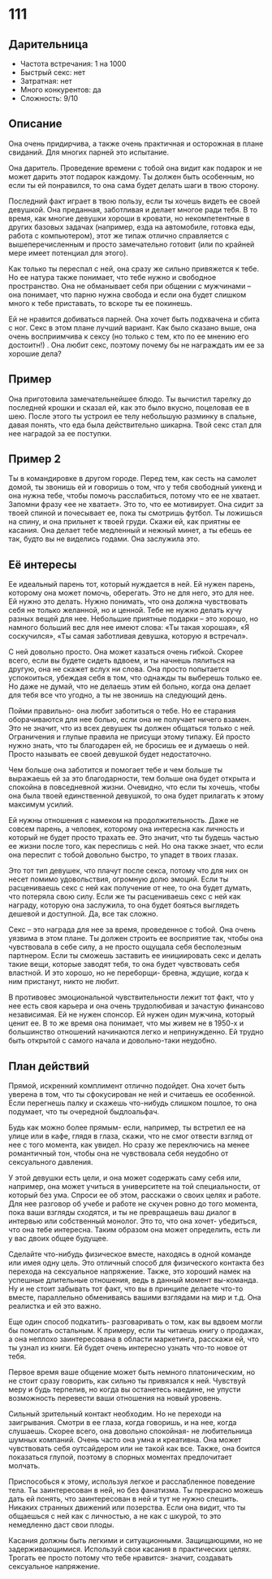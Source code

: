 # 111

## Дарительница

* Частота встречания: 1 на 1000
* Быстрый секс: нет
* Затратная: нет
* Много конкурентов: да
* Сложность: 9/10

## Описание

Она очень придирчива, а также очень практичная и осторожная в плане свиданий. Для многих парней это испытание.

Она даритель. Проведение времени с тобой она видит как подарок и не может дарить этот подарок каждому. Ты должен быть особенным, но если ты ей понравился, то она сама будет делать шаги в твою сторону.

Последний факт играет в твою пользу, если ты хочешь видеть ее своей девушкой.  Она преданная, заботливая и делает многое ради тебя. В то время, как многие девушки хороши в кровати, но некомпетентные в других базовых задачах (например, езда на автомобиле, готовка еды, работа с компьютером), этот же типаж отлично справляется с вышеперечисленным и просто замечательно готовит (или по крайней мере имеет потенциал для этого).

Как только ты переспал с ней, она сразу же сильно привяжется к тебе. Но ее натура также понимает, что тебе нужно и свободное пространство. Она не обманывает себя при общении с мужчинами – она понимает, что парню нужна свобода и если она будет слишком много к тебе приставать, то вскоре ты ее покинешь.

Ей не нравится добиваться парней. Она хочет быть подхвачена и сбита с ног. Секс в этом плане лучший вариант. Как было сказано выше, она очень восприимчива к сексу (но только с тем, кто по ее мнению его достоитн!) . Она любит секс, поэтому почему бы не награждать им ее за хорошие дела?


## Пример

Она приготовила замечательнейшее блюдо. Ты вычистил тарелку до последней крошки и сказал ей, как это было вкусно, поцеловав ее в шею. После этого ты устроил ее телу небольшую разминку в спальне, давая понять, что еда была действительно шикарна. Твой секс стал для нее наградой за ее поступки.

## Пример 2

Ты в командировке в другом городе. Перед тем, как сесть на самолет домой, ты звонишь ей и говоришь о том, что у тебя свободный уикенд и она нужна тебе, чтобы помочь расслабиться, потому что ее не хватает. Запомни фразу «ее не хватает». Это то, что ее мотивирует. Она сидит за твоей спиной и почесывает ее, пока ты смотришь футбол. Ты ложишься на спину, и она прильнет к твоей груди. Скажи ей, как приятны ее касания. Она делает тебе медленный и нежный минет, а ты ебешь ее так, будто вы не виделись годами. Она заслужила это.

## Её интересы
Ее идеальный парень тот, который нуждается в ней. Ей нужен парень, которому она может помочь, оберегать. Это не для него, это для нее. Ей нужно это делать. Нужно понимать, что она должна чувствовать себя не только желанной, но и ценной.  Тебе не нужно делать кучу разных вещей для нее. Небольшие приятные подарки – это хорошо, но намного больший вес для нее имеют слова: «Ты такая хорошая», «Я соскучился», «Ты самая заботливая девушка, которую я встречал».

С ней довольно просто. Она может казаться очень гибкой. Скорее всего, если вы будете сидеть вдвоем, и ты начнешь пялиться на другую, она не скажет вслух ни слова. Она просто попытается успокоиться, убеждая себя в том, что однажды ты выберешь только ее. Но даже не думай, что не делаешь этим ей больно, когда она делает для тебя все что угодно, а ты не звонишь на следующий день.

Пойми правильно- она любит заботиться о тебе. Но ее старания оборачиваются для нее болью, если она не получает ничего взамен. Это не значит, что из всех девушек ты должен общаться только с ней.  Ограничения и глупые правила не присущи этому типажу. Ей просто нужно знать, что ты благодарен ей, не бросишь ее и думаешь о ней.  Просто называть ее своей девушкой будет недостаточно.

Чем больше она заботится и помогает тебе и чем больше ты выражаешь ей за это благодарности, тем больше она будет открыта и спокойна в повседневной жизни. Очевидно, что если ты хочешь, чтобы она была твоей единственной девушкой, то она будет прилагать к этому максимум усилий.

Ей нужны отношения с намеком на продолжительность. Даже не совсем парень, а человек, которому она интересна как личность и который не будет просто трахать ее. Это значит, что ты будешь частью ее жизни после того, как переспишь с ней. Но она также знает, что если она переспит с тобой довольно быстро, то упадет в твоих глазах.

Это тот тип девушек, что плачут после секса, потому что для них он несет помимо удовольствия, огромную долю эмоций.  Если ты расцениваешь секс с ней как получение от нее, то она будет думать, что потеряла свою силу. Если же ты расцениваешь секс с ней как награду, которую она заслужила, то она будет бояться выглядеть дешевой и доступной. Да, все так сложно.

Секс – это награда для нее за время, проведенное с тобой. Она очень уязвима в этом плане. Ты должен строить ее восприятие так, чтобы она чувствовала в себе силу, а не просто ощущала себя бесполезным партнером. Если ты сможешь заставить ее инициировать секс и делать такие вещи, которые заводят тебя, то она будет чувствовать себя властной. И это хорошо, но не переборщи- бревна, ждущие, когда к ним пристанут, никто не любит.

В противовес эмоциональной чувствительности лежит тот факт, что у нее есть своя карьера и она очень трудолюбивая и зачастую финансово независимая. Ей не нужен спонсор. Ей нужен один мужчина, который ценит ее. В то же время она понимает, что мы живем не в 1950-х и большинство отношений начинаются легко и непринужденно. Ей трудно быть открытой с самого начала и довольно-таки неудобно. 

## План действий

Прямой, искренний комплимент отлично подойдет. Она хочет быть уверена в том, что ты сфокусирован не ней и считаешь ее особенной. Если перегнешь палку и скажешь что-нибудь слишком пошлое, то она подумает, что ты очередной быдлоальфач.

Будь как можно более прямым- если, например, ты встретил ее на улице или в кафе, глядя в глаза, скажи, что не смог отвести взгляд от нее с того момента, как увидел. Но сразу же переключись на менее романтичный тон, чтобы она не чувствовала себя неудобно от сексуального давления.

У этой девушки есть цели, и она может содержать саму себя или, например, она может учиться в университете на той специальности, от который без ума. Спроси ее об этом, расскажи о своих целях и работе.  Для нее разговор об учебе и работе не скучен ровно до того момента, пока ваши взгляды сходятся, и ты не превращаешь ваш диалог в интервью или собственный монолог. Это то, что она хочет- убедиться, что она тебе интересна. Таким образом она может определить, есть ли у вас двоих общее будущее. 

Сделайте что-нибудь физическое вместе, находясь в одной команде или имея одну цель. Это отличный способ для физического контакта без перехода на сексуальное напряжение. Также, это хороший намек на успешные длительные отношения, ведь в данный момент вы-команда.  Ну и не стоит забывать тот факт, что вы в принципе делаете что-то вместе, параллельно обмениваясь вашими взглядами на мир и т.д. Она реалистка и ей это важно.

Еще один способ подкатить- разговаривать о том, как вы вдвоем могли бы помогать остальным. К примеру, если ты читаешь книгу о продажах, а она неплохо заинтересована в области маркетинга, расскажи ей, что ты узнал из книги. Ей будет очень интересно узнать что-то новое от тебя.

Первое время ваше общение может быть немного платоническим, но не стоит сразу говорить, как сильно ты привязался к ней. Чувствуй меру и будь терпелив, но когда вы останетесь наедине, не упусти возможность перевести ваши отношения на новый уровень.

Сильный зрительный контакт необходим. Но не переходи на заигрывания. Смотри в ее глаза, когда говоришь, и на нее, когда слушаешь. Скорее всего, она довольно спокойная- не любительница шумных компаний. Очень часто она умна и креативна. Она может чувствовать себя оутсайдером или не такой как все. Также, она боится показаться глупой, поэтому в спорных моментах предпочитает молчать.

Приспособься к этому, используя легкое и расслабленное поведение тела. Ты заинтересован в ней, но без фанатизма. Ты прекрасно можешь дать ей понять, что заинтересован в ней и тут не нужно спешить. Никаких странных движений или позерства. Если она видит, что ты общаешься с ней как с личностью, а не как с шкурой, то это немедленно даст свои плоды.

Касания должны быть легкими и ситуационными. Защищающими, но не задерживающимися. Используй свои касания в практических целях. Трогать ее просто потому что тебе нравится- значит, создавать сексуальное напряжение.